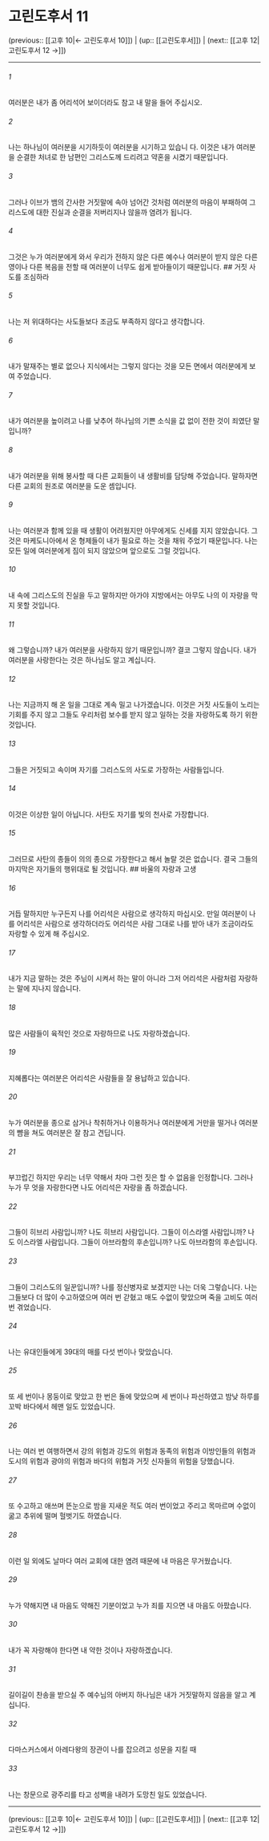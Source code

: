 # 고린도후서 11

(previous:: [[고후 10|← 고린도후서 10]]) | (up:: [[고린도후서]]) | (next:: [[고후 12|고린도후서 12 →]])

***




###### 1 

여러분은 내가 좀 어리석어 보이더라도 참고 내 말을 들어 주십시오. 



###### 2 

나는 하나님이 여러분을 시기하듯이 여러분을 시기하고 있습니 다. 이것은 내가 여러분을 순결한 처녀로 한 남편인 그리스도께 드리려고 약혼을 시켰기 때문입니다. 



###### 3 

그러나 이브가 뱀의 간사한 거짓말에 속아 넘어간 것처럼 여러분의 마음이 부패하여 그리스도에 대한 진실과 순결을 저버리지나 않을까 염려가 됩니다. 



###### 4 

그것은 누가 여러분에게 와서 우리가 전하지 않은 다른 예수나 여러분이 받지 않은 다른 영이나 다른 복음을 전할 때 여러분이 너무도 쉽게 받아들이기 때문입니다. ## 거짓 사도를 조심하라 



###### 5 

나는 저 위대하다는 사도들보다 조금도 부족하지 않다고 생각합니다. 



###### 6 

내가 말재주는 별로 없으나 지식에서는 그렇지 않다는 것을 모든 면에서 여러분에게 보여 주었습니다. 



###### 7 

내가 여러분을 높이려고 나를 낮추어 하나님의 기쁜 소식을 값 없이 전한 것이 죄였단 말입니까? 



###### 8 

내가 여러분을 위해 봉사할 때 다른 교회들이 내 생활비를 담당해 주었습니다. 말하자면 다른 교회의 원조로 여러분을 도운 셈입니다. 



###### 9 

나는 여러분과 함께 있을 때 생활이 어려웠지만 아무에게도 신세를 지지 않았습니다. 그것은 마케도니아에서 온 형제들이 내가 필요로 하는 것을 채워 주었기 때문입니다. 나는 모든 일에 여러분에게 짐이 되지 않았으며 앞으로도 그럴 것입니다. 



###### 10 

내 속에 그리스도의 진실을 두고 말하지만 아가야 지방에서는 아무도 나의 이 자랑을 막지 못할 것입니다. 



###### 11 

왜 그렇습니까? 내가 여러분을 사랑하지 않기 때문입니까? 결코 그렇지 않습니다. 내가 여러분을 사랑한다는 것은 하나님도 알고 계십니다. 



###### 12 

나는 지금까지 해 온 일을 그대로 계속 밀고 나가겠습니다. 이것은 거짓 사도들이 노리는 기회를 주지 않고 그들도 우리처럼 보수를 받지 않고 일하는 것을 자랑하도록 하기 위한 것입니다. 



###### 13 

그들은 거짓되고 속이며 자기를 그리스도의 사도로 가장하는 사람들입니다. 



###### 14 

이것은 이상한 일이 아닙니다. 사탄도 자기를 빛의 천사로 가장합니다. 



###### 15 

그러므로 사탄의 종들이 의의 종으로 가장한다고 해서 놀랄 것은 없습니다. 결국 그들의 마지막은 자기들의 행위대로 될 것입니다. ## 바울의 자랑과 고생 



###### 16 

거듭 말하지만 누구든지 나를 어리석은 사람으로 생각하지 마십시오. 만일 여러분이 나를 어리석은 사람으로 생각하더라도 어리석은 사람 그대로 나를 받아 내가 조금이라도 자랑할 수 있게 해 주십시오. 



###### 17 

내가 지금 말하는 것은 주님이 시켜서 하는 말이 아니라 그저 어리석은 사람처럼 자랑하는 말에 지나지 않습니다. 



###### 18 

많은 사람들이 육적인 것으로 자랑하므로 나도 자랑하겠습니다. 



###### 19 

지혜롭다는 여러분은 어리석은 사람들을 잘 용납하고 있습니다. 



###### 20 

누가 여러분을 종으로 삼거나 착취하거나 이용하거나 여러분에게 거만을 떨거나 여러분의 뺨을 쳐도 여러분은 잘 참고 견딥니다. 



###### 21 

부끄럽긴 하지만 우리는 너무 약해서 차마 그런 짓은 할 수 없음을 인정합니다. 그러나 누가 무 엇을 자랑한다면 나도 어리석은 자랑을 좀 하겠습니다. 



###### 22 

그들이 히브리 사람입니까? 나도 히브리 사람입니다. 그들이 이스라엘 사람입니까? 나도 이스라엘 사람입니다. 그들이 아브라함의 후손입니까? 나도 아브라함의 후손입니다. 



###### 23 

그들이 그리스도의 일꾼입니까? 나를 정신병자로 보겠지만 나는 더욱 그렇습니다. 나는 그들보다 더 많이 수고하였으며 여러 번 갇혔고 매도 수없이 맞았으며 죽을 고비도 여러 번 겪었습니다. 



###### 24 

나는 유대인들에게 39대의 매를 다섯 번이나 맞았습니다. 



###### 25 

또 세 번이나 몽둥이로 맞았고 한 번은 돌에 맞았으며 세 번이나 파선하였고 밤낮 하루를 꼬박 바다에서 헤맨 일도 있었습니다. 



###### 26 

나는 여러 번 여행하면서 강의 위험과 강도의 위험과 동족의 위험과 이방인들의 위험과 도시의 위험과 광야의 위험과 바다의 위험과 거짓 신자들의 위험을 당했습니다. 



###### 27 

또 수고하고 애쓰며 뜬눈으로 밤을 지새운 적도 여러 번이었고 주리고 목마르며 수없이 굶고 추위에 떨며 헐벗기도 하였습니다. 



###### 28 

이런 일 외에도 날마다 여러 교회에 대한 염려 때문에 내 마음은 무거웠습니다. 



###### 29 

누가 약해지면 내 마음도 약해진 기분이었고 누가 죄를 지으면 내 마음도 아팠습니다. 



###### 30 

내가 꼭 자랑해야 한다면 내 약한 것이나 자랑하겠습니다. 



###### 31 

길이길이 찬송을 받으실 주 예수님의 아버지 하나님은 내가 거짓말하지 않음을 알고 계십니다. 



###### 32 

다마스커스에서 아레다왕의 장관이 나를 잡으려고 성문을 지킬 때 



###### 33 

나는 창문으로 광주리를 타고 성벽을 내려가 도망친 일도 있었습니다.

***

(previous:: [[고후 10|← 고린도후서 10]]) | (up:: [[고린도후서]]) | (next:: [[고후 12|고린도후서 12 →]])
